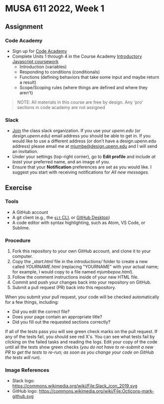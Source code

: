 # MUSA 611 2022, Week 1

## Assignment

### Code Academy

* Sign up for [Code Academy](https://www.codecademy.com/)
* Complete Units 1 through 4 in the Course Academy
[Introductory Javascript coursework](https://www.codecademy.com/learn/introduction-to-javascript)
  - Introduction (variables)
  - Responding to conditions (conditionals)
  - Functions (defining behaviors that take some input and maybe return a result)
  - Scope/Scoping rules (where things are defined and where they aren't)

> NOTE: All materials in this course are free by design. Any 'pro' sections
> in code academy are not assigned

### Slack

* [Join](https://join.slack.com/t/musa6112022/signup) the class slack organization. If you use your _upenn.edu_ (or _design.upenn.edu_) email address you should be able to get in. If you would like to use a different address (or don't have a design.upenn.edu address) please email me at mjumbe@design.upenn.edu and I will send an invitation.
* Under your settings (top-right corner), go to **Edit profile** and include _at least_ your preferred name, and an image of you.
* Ensure that your **Notification** preferences are set as you would like. I suggest you start with receiving notifications for _All new messages_.

## Exercise

### Tools

* A GitHub account
* A git client (e.g., the [`git` CLI](https://git-scm.com/downloads), or [GitHub Desktop](https://desktop.github.com/))
* A code editor with syntax highlighting, such as Atom, VS Code, or Sublime.

### Procedure

1.  Fork this repository to your own GitHub account, and clone it to your computer.
1.  Copy the __start.html_ file in the _introductions/_ folder to create a new called _YOURNAME.html_ (replacing "YOURNAME" with your actual name; for example, I would copy to a file named _mjumbepoe.html_).
1.  Follow the comment instructions inside of your new HTML file.
1.  Commit and push your changes back into your repository on GitHub.
1.  Submit a pull request (PR) back into this repository.

When you submit your pull request, your code will be checked automatically for a few things, including:

- Did you edit the correct file?
- Does your page contain an appropriate title?
- Did you fill out the requested sections correctly?

If all of the tests pass you will see green check marks on the pull request. If any of the tests fail, you should see red X's. You can see what tests fail by clicking on the failed tasks and reading the logs. Edit your copy of the code until all the tests show green checks (_you do not have to re-submit a new PR to get the tests to re-run; as soon as you change your code on GitHub the tests will run_).

### Image References
- Slack logo: https://commons.wikimedia.org/wiki/File:Slack_icon_2019.svg
- GitHub logo: https://commons.wikimedia.org/wiki/File:Octicons-mark-github.svg
